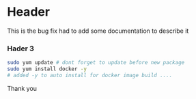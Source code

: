 # Header
 This is the bug fix
 had to add some documentation to describe it
### Hader 3

```sh
sudo yum update # dont forget to update before new package
sudo yum install docker -y
# added -y to auto install for docker image build ....
```

Thank you
